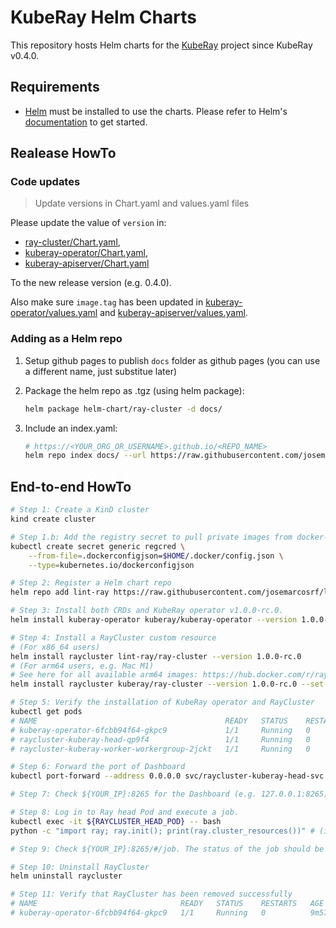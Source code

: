 # KubeRay Helm Charts

This repository hosts Helm charts for the [KubeRay](https://github.com/ray-project/kuberay) project since KubeRay v0.4.0.

## Requirements

 - [Helm](https://helm.sh/) must be installed to use the charts. 
   Please refer to Helm's [documentation](https://helm.sh/docs/) to get started.


## Realease HowTo 

### Code updates

> Update versions in Chart.yaml and values.yaml files

Please update the value of `version` in:

 - [ray-cluster/Chart.yaml](https://github.com/josemarcosrf/lint-worker-kuberay-helm/blob/master/helm-chart/ray-cluster/Chart.yaml),
 - [kuberay-operator/Chart.yaml](https://github.com/josemarcosrf/lint-worker-kuberay-helm/blob/master/helm-chart/kuberay-operator/Chart.yaml),
 - [kuberay-apiserver/Chart.yaml](https://github.com/josemarcosrf/lint-worker-kuberay-helm/blob/master/helm-chart/kuberay-apiserver/Chart.yaml)

To the new release version (e.g. 0.4.0).

Also make sure `image.tag` has been updated in [kuberay-operator/values.yaml](https://github.com/josemarcosrf/lint-worker-kuberay-helm/blob/master/helm-chart/kuberay-operator/values.yaml) and [kuberay-apiserver/values.yaml](https://github.com/josemarcosrf/lint-worker-kuberay-helm/blob/master/helm-chart/kuberay-apiserver/values.yaml).


### Adding as a Helm repo 

1. Setup github pages to publish `docs` folder as github pages (you can use a different name, just substitue later)

2. Package the helm repo as .tgz (using helm package): 
    ```bash
    helm package helm-chart/ray-cluster -d docs/
    ```

3. Include an index.yaml:
    ```bash
    # https://<YOUR_ORG_OR_USERNAME>.github.io/<REPO_NAME>
    helm repo index docs/ --url https://raw.githubusercontent.com/josemarcosrf/lint-worker-kuberay-helm/experiment/lint-ray-worker/docs
    ```

## End-to-end HowTo

```bash
# Step 1: Create a KinD cluster
kind create cluster

# Step 1.b: Add the registry secret to pull private images from docker-hub
kubectl create secret generic regcred \
    --from-file=.dockerconfigjson=$HOME/.docker/config.json \
    --type=kubernetes.io/dockerconfigjson

# Step 2: Register a Helm chart repo
helm repo add lint-ray https://raw.githubusercontent.com/josemarcosrf/lint-worker-kuberay-helm/experiment/lint-ray-worker/docs

# Step 3: Install both CRDs and KubeRay operator v1.0.0-rc.0.
helm install kuberay-operator kuberay/kuberay-operator --version 1.0.0-rc.0

# Step 4: Install a RayCluster custom resource
# (For x86_64 users)
helm install raycluster lint-ray/ray-cluster --version 1.0.0-rc.0
# (For arm64 users, e.g. Mac M1)
# See here for all available arm64 images: https://hub.docker.com/r/rayproject/ray/tags?page=1&name=aarch64
helm install raycluster kuberay/ray-cluster --version 1.0.0-rc.0 --set image.tag=nightly-aarch64

# Step 5: Verify the installation of KubeRay operator and RayCluster 
kubectl get pods
# NAME                                          READY   STATUS    RESTARTS   AGE
# kuberay-operator-6fcbb94f64-gkpc9             1/1     Running   0          89s
# raycluster-kuberay-head-qp9f4                 1/1     Running   0          66s
# raycluster-kuberay-worker-workergroup-2jckt   1/1     Running   0          66s

# Step 6: Forward the port of Dashboard
kubectl port-forward --address 0.0.0.0 svc/raycluster-kuberay-head-svc 8265:8265

# Step 7: Check ${YOUR_IP}:8265 for the Dashboard (e.g. 127.0.0.1:8265)

# Step 8: Log in to Ray head Pod and execute a job.
kubectl exec -it ${RAYCLUSTER_HEAD_POD} -- bash
python -c "import ray; ray.init(); print(ray.cluster_resources())" # (in Ray head Pod)

# Step 9: Check ${YOUR_IP}:8265/#/job. The status of the job should be "SUCCEEDED".

# Step 10: Uninstall RayCluster
helm uninstall raycluster

# Step 11: Verify that RayCluster has been removed successfully
# NAME                                READY   STATUS    RESTARTS   AGE
# kuberay-operator-6fcbb94f64-gkpc9   1/1     Running   0          9m57s
```

